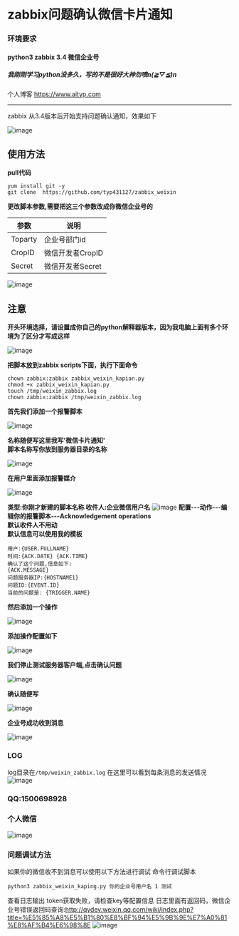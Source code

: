 # zabbix问题确认微信卡片通知

### 环境要求

#### python3 zabbix 3.4 微信企业号
##### 我刚刚学习python没多久，写的不是很好大神勿喷n(*≧▽≦*)n
个人博客
https://www.aityp.com

---
zabbix 从3.4版本后开始支持问题确认通知，效果如下

![image](https://typ.oss-cn-shanghai.aliyuncs.com/markdown/2017/10/zabbix_weixin_1.jpg)

## 使用方法

**pull代码**
```
yum install git -y
git clone  https://github.com/typ431127/zabbix_weixin
```
**更改脚本参数,需要把这三个参数改成你微信企业号的**

参数 | 说明
---|---
Toparty | 企业号部门id
CropID | 微信开发者CropID
Secret | 微信开发者Secret


![image](https://typ.oss-cn-shanghai.aliyuncs.com/markdown/2017/10/11.png)

## 注意
**开头环境选择，请设置成你自己的python解释器版本，因为我电脑上面有多个环境为了区分才写成这样**

![image](https://typ.oss-cn-shanghai.aliyuncs.com/markdown/2017/10/12.png)

**把脚本放到zabbix scripts下面，执行下面命令**
```
chown zabbix:zabbix zabbix_weixin_kapian.py
chmod +x zabbix_weixin_kapian.py
touch /tmp/weixin_zabbix.log
chown zabbix:zabbix /tmp/weixin_zabbix.log
```

**首先我们添加一个报警脚本**

![image](https://typ.oss-cn-shanghai.aliyuncs.com/markdown/2017/10/1.png)

**名称随便写这里我写'微信卡片通知'   
脚本名称写你放到服务器目录的名称**

![image](https://typ.oss-cn-shanghai.aliyuncs.com/markdown/2017/10/2.png)

**在用户里面添加报警媒介**


![image](https://typ.oss-cn-shanghai.aliyuncs.com/markdown/2017/10/3.png)

**类型:你刚才新建的脚本名称
收件人:企业微信用户名**
![image](https://typ.oss-cn-shanghai.aliyuncs.com/markdown/2017/10/4.png)
**配置---动作---编辑你的报警脚本---Acknowledgement operations   
默认收件人不用动   
默认信息可以使用我的模板**   
```
用户:{USER.FULLNAME} 
时间:{ACK.DATE} {ACK.TIME} 
确认了这个问题,信息如下:
{ACK.MESSAGE}
问题服务器IP:{HOSTNAME1}
问题ID:{EVENT.ID}
当前的问题是: {TRIGGER.NAME}
```
**然后添加一个操作**

![image](https://typ.oss-cn-shanghai.aliyuncs.com/markdown/2017/10/5.png)

**添加操作配置如下**

![image](https://typ.oss-cn-shanghai.aliyuncs.com/markdown/2017/10/6.png)

**我们停止测试服务器客户端,点击确认问题**

![image](https://typ.oss-cn-shanghai.aliyuncs.com/markdown/2017/10/8.png)

**确认随便写**

![image](https://typ.oss-cn-shanghai.aliyuncs.com/markdown/2017/10/9.png)

**企业号成功收到消息**

![image](https://typ.oss-cn-shanghai.aliyuncs.com/markdown/2017/10/10.png)


### LOG
log目录在`/tmp/weixin_zabbix.log`
在这里可以看到每条消息的发送情况
![image](https://typ.oss-cn-shanghai.aliyuncs.com/markdown/2017/10/13.png)

### QQ:1500698928
### 个人微信
![image](https://typ.oss-cn-shanghai.aliyuncs.com/markdown/2017/10/14.jpg?x-oss-process=image/resize,h_600)

### 问题调试方法
如果你的微信收不到消息可以使用以下方法进行调试
命令行调试脚本
```
python3 zabbix_weixin_kaping.py 你的企业号用户名 1 测试
```
查看日志输出
token获取失败，请检查key等配置信息
日志里面有返回码，微信企业号错误返回码查询:http://qydev.weixin.qq.com/wiki/index.php?title=%E5%85%A8%E5%B1%80%E8%BF%94%E5%9B%9E%E7%A0%81%E8%AF%B4%E6%98%8E
![image](https://typ.oss-cn-shanghai.aliyuncs.com/markdown/2017/10/15.png)
